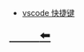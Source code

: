 - [vscode 快捷键](实用工具/快捷键/vscode快捷键.md)

<font size=5>

[$\qquad$:arrow_left:](实用工具/_sidebar.md)
</font>